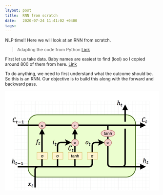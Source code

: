 ```yaml
---
layout: post
title:  RNN from scratch
date:   2020-07-24 11:41:02 +0400
tags:
---
```


NLP time!! Here we will look at an RNN from scratch.

>Adapting the code from Python [Link](https://github.com/prateekkarkare/rnn_char_modelling/blob/master/char_model_dino.py)

First let us take data. Baby names are easiest to find (lool) so I copied around 800 of them from here. [Link](https://www.whattoexpect.com/baby-names/list/top-baby-names-for-girls/)

To do anything, we need to first understand what the outcome should be. So this is an RNN. Our objective is to build this along with the forward and backward pass.

![](/img/rnn.png)
